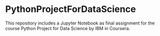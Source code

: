 # PythonProjectForDataScience
This repository includes a Jupyter Notebook as final assignment for the course Python Project for Data Science by IBM in Coursera.
